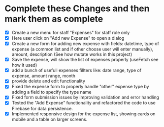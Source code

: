 # Complete these Changes and then mark them as complete

- [x] Create a new menu for staff "Expenses" for staff role only
- [x] Here user click on "Add new Expense" to open a dialog
- [x] Create a new form for adding new expense with fields: datetime, type of expense (a common list and if other choose user will enter manually), amount, description (See how mutate works in this project)
- [x] Save the expense, will show the list of expenses properly (useFetch see how it used)
- [x] add a bunch of usefull expenses fillters like: date range, type of expense, amount range, month
- [x] provide delete and edit functionality
- [x] Fixed the expense form to properly handle "other" expense type by adding a field to specify the type name
- [x] Fixed form submission issues by improving validation and error handling
- [x] Tested the "Add Expense" functionality and refactored the code to use Firebase for data persistence.
- [x] Implemented responsive design for the expense list, showing cards on mobile and a table on larger screens.
